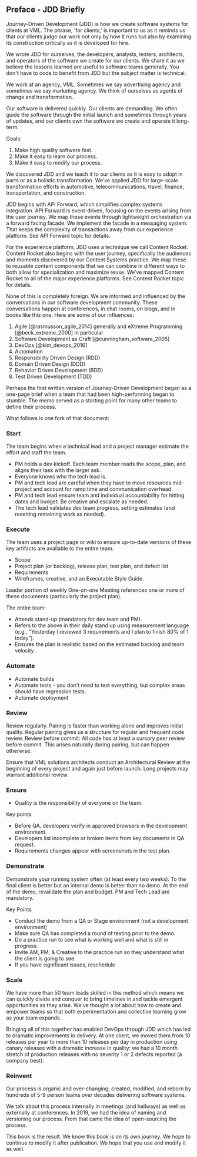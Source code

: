 
## Preface - JDD Briefly

Journey-Driven Development (JDD) is how we create software systems for clients at VML. The phrase, 'for clients,' is important to us as it reminds us that our clients judge our work not only by how it runs but also by examining its construction critically as it is developed for hire.

We wrote JDD for ourselves, the developers, analysts, testers, architects, and operators of the software we create for our clients. We share it as we believe the lessons learned are useful to software teams generally. You don't have to code to benefit from JDD but the subject matter is technical.

We work at an agency, VML. Sometimes we say advertising agency and sometimes we say marketing agency. We think of ourselves as agents of change and transformation.

Our software is delivered quickly. Our clients are demanding. We often guide the software through the initial launch and sometimes through years of updates, and our clients own the software we create and operate it long-term.

Goals:

1. Make high quality software fast.
2. Make it easy to learn our process.
3. Make it easy to modify our process.

We discovered JDD and we teach it to our clients as it is easy to adopt in parts or as a holistic transformation. We’ve applied JDD for large-scale transformation efforts in automotive, telecommunications, travel, finance, transportation, and construction.

JDD begins with API Forward, which simplifies complex systems integration. API Forward is event-driven, focusing on the events arising from the user journey. We map these events through lightweight orchestration via a forward facing facade. We implement the facade in a messaging system. That keeps the complexity of transactions away from our experience platform. See API Forward topic for details. <!-- todo: add link -->

For the experience platform, JDD uses a technique we call Content Rocket. Content Rocket also begins with the user journey, specifically the audiences and moments discovered by our Content Systems practice. We map these to reusable content components that we can combine in different ways to both allow for specialization and maximize reuse. We’ve mapped Content Rocket to all of the major experience platforms. See Content Rocket topic for details. <!-- todo: add link -->

None of this is completely foreign. We are informed and influenced by the conversations in our software development community. These conversations happen at conferences, in chat rooms, on blogs, and in books like this one. Here are some of our influences:

1. Agile [@rasmusson_agile_2014] generally and eXtreme Programming [@beck_extreme_2000] in particular
1. Software Development as Craft [@cunningham_software_2005]
1. DevOps [@kim_devops_2016]
1. Automation
1. Responsibility Driven Design (RDD)
1. Domain Driven Design (DDD)
1. Behavior Driven Development (BDD)
1. Test Driven Development (TDD)

Perhaps the first written version of Journey-Driven Development began as a one-page brief when a team that had been high-performing began to stumble. The memo served as a starting point for many other teams to define their process.

What follows is one fork of that document:

### Start

The team begins when a technical lead and a project manager estimate the effort and staff the team.

- PM holds a dev kickoff. Each team member reads the scope, plan, and aligns their task with the larger ask.
- Everyone knows who the tech lead is.
- PM and tech lead are careful when they have to move resources mid-project and account for ramp time and communication overhead.
- PM and tech lead ensure team and individual accountability for hitting dates and budget. Be creative and escalate as needed.
- The tech lead validates dev team progress, setting estimates (and resetting remaining work as needed).

### Execute

The team uses a project page or wiki to ensure up-to-date versions of these key artifacts are available to the entire team. 

- Scope
- Project plan (or backlog), release plan, test plan, and defect list
- Requirements
- Wireframes, creative, and an Executable Style Guide.

Leader portion of weekly One-on-one Meeting references one or more of these documents (particularly the project plan).

The entire team:

- Attends stand-up (mandatory for dev team and PM).
- Refers to the above in their daily stand up using measurement language (e.g., “Yesterday I reviewed 3 requirements and I plan to finish 80% of 1 today”).
- Ensures the plan is realistic based on the estimated backlog and team velocity . 

### Automate

- Automate builds
- Automate tests - you don't need to test everything, but complex areas should have regression tests.
- Automate deployment

### Review

Review regularly. Pairing is faster than working alone and improves initial quality. Regular pairing gives us a structure for regular and frequent code review. Review before commit: All code has at least a cursory peer review before commit. This arises naturally during pairing, but can happen otherwise.

Ensure that VML solutions architects conduct an Architectural Review at the beginning of every project and again just before launch. Long projects may warrant additional review.

### Ensure

- Quality is the responsibility of everyone on the team.

Key points

- Before QA, developers verify in approved browsers in the development environment.
- Developers list incomplete or broken items from key documents in QA request.
- Requirements changes appear with screenshots in the test plan.

### Demonstrate

Demonstrate your running system often (at least every two weeks). To the final client is better but an internal demo is better than no demo. At the end of the demo, revalidate the plan and budget. PM and Tech Lead are mandatory. 

Key Points

- Conduct the demo from a QA or Stage environment (not a development environment)
- Make sure QA has completed a round of testing prior to the demo.
- Do a practice run to see what is working well and what is still in progress.
- Invite AM, PM, & Creative to the practice run so they understand what the client is going to see.
- If you have significant issues, reschedule

### Scale

We have more than 50 team leads skilled in this method which means we can quickly divide and conquer to bring timelines in and tackle emergent opportunities as they arise. We've thought a lot about how to create and empower teams so that both experimentation and collective learning grow as your team expands.

Bringing all of this together has enabled DevOps through JDD which has led to dramatic improvements in delivery. At one client, we moved them from 10 releases per year to more than 10 releases per day in production using canary releases with a dramatic increase in quality: we had a 10 month stretch of production releases with no severity 1 or 2 defects reported (a company best).

### Reinvent

Our process is organic and ever-changing; created, modified, and reborn by hundreds of 5-9 person teams over decades delivering software systems.

We talk about this process internally in meetings (and hallways) as well as externally at conferences. In 2019, we had the idea of naming and versioning our process. From that came the idea of open-sourcing the process.

This book is the result. We know this book is on its own journey. We hope to continue to modify it after publication. We hope that you use and modify it as well.
